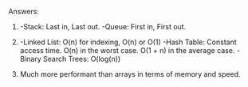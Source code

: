 Answers:

1)  -Stack: Last in, Last out.
	-Queue: First in, First out.

2) -Linked List: O(n) for indexing, O(n) or O(1)
   -Hash Table: Constant access time. O(n) in the worst case. O(1 + n) in the average case.
   -Binary Search Trees: O(log(n))

3) Much more performant than arrays in terms of memory and speed.